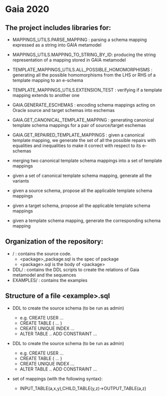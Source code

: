 Gaia 2020
=========

The project includes libraries for:
-----------------------------------

  - MAPPINGS\_UTILS.PARSE_MAPPING : parsing a schema mapping expressed as a string into GAIA metamodel
  - MAPPINGS\_UTILS.MAPPING\_TO\_STRING\_BY\_ID: producing the string representation of a mapping stored in GAIA metamodel
  - TEMPLATE\_MAPPINGS\_UTILS.ALL\_POSSIBLE\_HOMOMORPHISMS : generating all the possible homomorphisms from the LHS or RHS of a template mapping to an e-schema
  - TEMPLATE\_MAPPINGS\_UTILS.EXTENSION\_TEST : verifying if a template mapping extends to another one
    
  - GAIA.GENERATE_ESCHEMAS : encoding schema mappings acting on Oracle source and target schemas into eschemas
  - GAIA.GET\_CANONICAL\_TEMPLATE_MAPPING : generating canonical template schema mappings for a pair of source/target eschemas
  - GAIA.GET\_REPAIRED\_TEMPLATE\_MAPPINGS : given a canonical template mapping, we generate the set of all the possible repairs with equalities and inequalities to make it correct with respect to its e-schemas
  
  - merging two canonical template schema mappings into a set of template mappings
  - given a set of canonical template schema mapping, generate all the variants
  - given a source schema, propose all the applicable template schema mappings
  - given a target schema, propose all the applicable template schema mappings
  - given a template schema mapping, generate the corresponding schema mapping
  
Organization of the repository:
-------------------------------

  - / : contains the source code.
    - \<package\>_package.sql is the spec of package <package>
    - \<package\>.sql is the body of \<package\>
  - DDL/ : contains the DDL scripts to create the relations of Gaia metamodel and the sequences
  - EXAMPLES/ : contains the examples

Structure of a file \<example\>.sql
---------------------------------

- DDL to create the source schema (to be run as admin)
  - e.g. CREATE USER ...
  - CREATE TABLE ( ... )
  - CREATE UNIQUE INDEX ...
  - ALTER TABLE .. ADD CONSTRAINT ...

- DDL to create the source schema (to be run as admin)
  - e.g. CREATE USER ...
  - CREATE TABLE ( ... )
  - CREATE UNIQUE INDEX ...
  - ALTER TABLE .. ADD CONSTRAINT ...

- set of mappings (with the following syntax):
  - INPUT\_TABLE(a,x,y),CHILD\_TABLE(y,z)->OUTPUT_TABLE(a,z)

  
